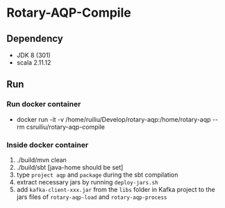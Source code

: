 # Rotary-AQP-Compile #

## Dependency ##

+ JDK 8 (301)
+ scala 2.11.12

## Run ##

### Run docker container ### 

+ docker run -it -v /home/ruiliu/Develop/rotary-aqp:/home/rotary-aqp --rm csruiliu/rotary-aqp-compile 

### Inside docker container ### 

1. ./build/mvn clean
2. ./build/sbt [java-home should be set]
3. type `project aqp` and `package` during the sbt compilation
4. extract necessary jars by running `deploy-jars.sh`
5. add `kafka-client-xxx.jar` from the `libs` folder in Kafka project to the jars files of `rotary-aqp-load` and `rotary-aqp-process` 

